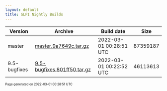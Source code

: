 ```yaml
---
layout: default
title: GLPI Nightly Builds
---
```


Version|Archive|Build date|Size
---|---|---|---
master|[master.9a7649c.tar.gz](master.9a7649c.tar.gz)|2022-03-01 00:28:51 UTC|87359187
9.5-bugfixes|[9.5-bugfixes.801ff50.tar.gz](9.5-bugfixes.801ff50.tar.gz)|2022-03-01 00:22:52 UTC|46113613

<font size="1">Page generated on 2022-03-01 00:28:51 UTC</font>
